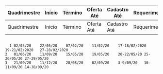 
| Quadrimestre | 	Início	 | Término	 | Oferta Até	 | Cadastro Até | 	Requerimento	 | Ajuste	 | Inclusão |
| --- | 	---	 |---	 | ---	 | --- | 	---	 | ---	 | --- |
| Quadrimestre | 	Início	 | Término	 | Oferta Até	 | Cadastro Até | 	Requerimento	 | Ajuste	 | Inclusão |


<code>
  1	02/03/20	22/05/20	07/02/20	11/02/20	17-18/02/2020	19-21/02/2020	27-28/02/2020
2	01/06/20	11/09/20	15/05/20	19/05/20	20-22/05/20	25-26/05/20	27-29/05/20
3	21/09/20	11/12/20	28/08/20	02/09/20	3-9/09/20	10-11/09/20	14-18/09/20
</code>
